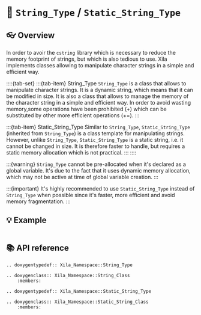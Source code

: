 # 🔡 `String_Type` / `Static_String_Type`


## 👓 Overview

In order to avoir the `cstring` library which is necessary to reduce the memory footprint of strings, but which is also tedious to use.
Xila implements classes allowing to manipulate character strings in a simple and efficient way.

::::{tab-set}
:::{tab-item} String_Type
`String_Type` is a class that allows to manipulate character strings. It is a dynamic string, which means that it can be modified in size. It is also a class that allows to manage the memory of the character string in a simple and efficient way. In order to avoid wasting memory,some operations have been prohibited (+) which can be substituted by other more efficient operations (+=).
:::

:::{tab-item} Static_String_Type
Similar to `String_Type`, `Static_String_Type` (inherited from `String_Type`) is a class template for manipulating strings. However, unlike `String_Type`, `Static_String_Type` is a static string, i.e. it cannot be changed in size. It is therefore faster to handle, but requires a static memory allocation which is not practical.
:::
::::

:::{warning}
`String_Type` cannot be pre-allocated when it's declared as a global variable.
It's due to the fact that it uses dynamic memory allocation, which may not be active at time of global variable creation.
:::

:::{important}
It's highly recommended to use `Static_String_Type` instead of `String_Type` when possible since it's faster, more efficient and avoid memory fragmentation.
:::

## 💡 Example

```cpp

```

## 📚 API reference

```{eval-rst}
.. doxygentypedef:: Xila_Namespace::String_Type

.. doxygenclass:: Xila_Namespace::String_Class
    :members:

.. doxygentypedef:: Xila_Namespace::Static_String_Type

.. doxygenclass:: Xila_Namespace::Static_String_Class
    :members:
```